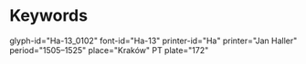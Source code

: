 # Keywords
glyph-id="Ha-13_0102"
font-id="Ha-13"
printer-id="Ha"
printer="Jan Haller"
period="1505–1525"
place="Kraków"
PT plate="172"
